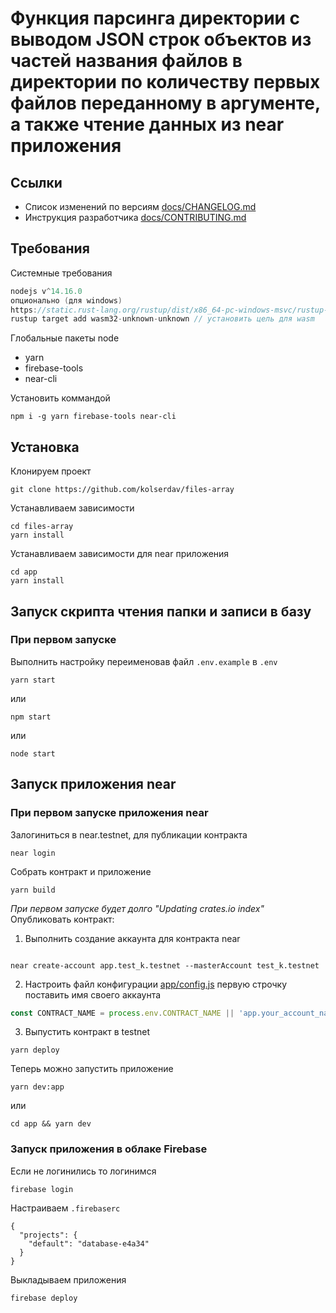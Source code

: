 # Функция парсинга директории с выводом JSON строк объектов из частей названия файлов в директории по количеству первых файлов переданному в аргументе, а также чтение данных из near приложения

## Ссылки

- Список изменений по версиям [docs/CHANGELOG.md](docs/CHANGELOG.md)
- Инструкция разработчика [docs/CONTRIBUTING.md](docs/CONTRIBUTING.md)

## Требования

Системные требования

```d
nodejs v^14.16.0
опционально (для windows)
https://static.rust-lang.org/rustup/dist/x86_64-pc-windows-msvc/rustup-init.exe // Установить раст
rustup target add wasm32-unknown-unknown // установить цель для wasm
```

Глобальные пакеты node

- yarn
- firebase-tools
- near-cli

Установить коммандой

```
npm i -g yarn firebase-tools near-cli
```

## Установка

Клонируем проект

```
git clone https://github.com/kolserdav/files-array
```

Устанавливаем зависимости

```
cd files-array
yarn install
```

Устанавливаем зависимости для near приложения

```
cd app
yarn install
```

## Запуск скрипта чтения папки и записи в базу

### При первом запуске

Выполнить настройку переименовав файл `.env.example` в `.env`

```
yarn start
```

или

```
npm start
```

или

```
node start
```

## Запуск приложения near

### При первом запуске приложения near

Залогиниться в near.testnet, для публикации контракта

```
near login
```

Собрать контракт и приложение

```
yarn build
```

_При первом запуске будет долго "Updating crates.io index"_
Опубликовать контракт:

1. Выполнить создание аккаунта для контракта near

```

near create-account app.test_k.testnet --masterAccount test_k.testnet

```

2. Настроить файл конфигурации [app/config.js](app/config.js) первую строчку поставить имя своего аккаунта

```javascript
const CONTRACT_NAME = process.env.CONTRACT_NAME || 'app.your_account_name.testnet';
```

3. Выпустить контракт в testnet

```
yarn deploy
```

Теперь можно запустить приложение

```
yarn dev:app
```

или

```
cd app && yarn dev
```

### Запуск приложения в облаке Firebase

Если не логинились то логинимся

```
firebase login
```

Настраиваем `.firebaserc`

```
{
  "projects": {
    "default": "database-e4a34"
  }
}

```

Выкладываем приложения

```
firebase deploy
```
